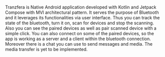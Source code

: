 Tranzfera is Native Android application developed with Kotlin and Jetpack Compose with MVI architectural pattern. It serves the purpose of Bluetooth and it leverages its functionalities via user interface. 
Thus you can track the state of the bluetooth, turn it on, scan for devices and stop the scanning. Also you can see the paired devices as well as pair scanned device with a simple click. You can also connect on some of the paired devices, so the app is working as a server and a client within the bluetooth connection. Moreover there is a chat you can use to send messages and media. The media transfer is yet to be implemented.
